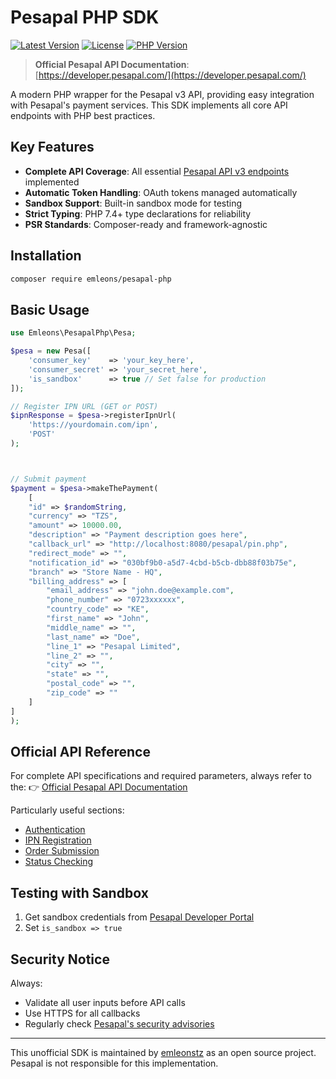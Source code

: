 # Pesapal PHP SDK

[![Latest Version](https://img.shields.io/packagist/v/emleons/pesapal-php.svg?style=flat-square)](https://packagist.org/packages/emleons/pesapal-php)
[![License](https://img.shields.io/badge/license-MIT-blue.svg?style=flat-square)](LICENSE.md)
[![PHP Version](https://img.shields.io/packagist/php-v/emleons/pesapal-php.svg?style=flat-square)](https://php.net)

> **Official Pesapal API Documentation**: [https://developer.pesapal.com/](https://developer.pesapal.com/)

A modern PHP wrapper for the Pesapal v3 API, providing easy integration with Pesapal's payment services. This SDK implements all core API endpoints with PHP best practices.

## Key Features

- **Complete API Coverage**: All essential [Pesapal API v3 endpoints](https://developer.pesapal.com/api3-docs) implemented
- **Automatic Token Handling**: OAuth tokens managed automatically
- **Sandbox Support**: Built-in sandbox mode for testing
- **Strict Typing**: PHP 7.4+ type declarations for reliability
- **PSR Standards**: Composer-ready and framework-agnostic

## Installation

```bash
composer require emleons/pesapal-php
```

## Basic Usage

```php
use Emleons\PesapalPhp\Pesa;

$pesa = new Pesa([
    'consumer_key'    => 'your_key_here',
    'consumer_secret' => 'your_secret_here',
    'is_sandbox'      => true // Set false for production
]);

// Register IPN URL (GET or POST)
$ipnResponse = $pesa->registerIpnUrl(
    'https://yourdomain.com/ipn',
    'POST'
);



// Submit payment
$payment = $pesa->makeThePayment(
    [
    "id" => $randomString,
    "currency" => "TZS",
    "amount" => 10000.00,
    "description" => "Payment description goes here",
    "callback_url" => "http://localhost:8080/pesapal/pin.php",
    "redirect_mode" => "",
    "notification_id" => "030bf9b0-a5d7-4cbd-b5cb-dbb88f03b75e",
    "branch" => "Store Name - HQ",
    "billing_address" => [
        "email_address" => "john.doe@example.com",
        "phone_number" => "0723xxxxxx",
        "country_code" => "KE",
        "first_name" => "John",
        "middle_name" => "",
        "last_name" => "Doe",
        "line_1" => "Pesapal Limited",
        "line_2" => "",
        "city" => "",
        "state" => "",
        "postal_code" => "",
        "zip_code" => ""
    ]
]
);
```

## Official API Reference

For complete API specifications and required parameters, always refer to the:
👉 [Official Pesapal API Documentation](https://developer.pesapal.com/api3-docs)

Particularly useful sections:
- [Authentication](https://developer.pesapal.com/how-to-integrate/e-commerce/api-30-json/authentication)
- [IPN Registration](https://developer.pesapal.com/how-to-integrate/e-commerce/api-30-json/registeripnurl)
- [Order Submission](https://developer.pesapal.com/how-to-integrate/e-commerce/api-30-json/submitorderrequest)
- [Status Checking](https://developer.pesapal.com/how-to-integrate/e-commerce/api-30-json/gettransactionstatus)

## Testing with Sandbox

1. Get sandbox credentials from [Pesapal Developer Portal](https://developer.pesapal.com/)
2. Set `is_sandbox => true`

## Security Notice

Always:
- Validate all user inputs before API calls
- Use HTTPS for all callbacks
- Regularly check [Pesapal's security advisories](https://developer.pesapal.com/)

---

This unofficial SDK is maintained by [emleonstz](https://github.com/emleonstz) as an open source project.  
Pesapal is not responsible for this implementation.


